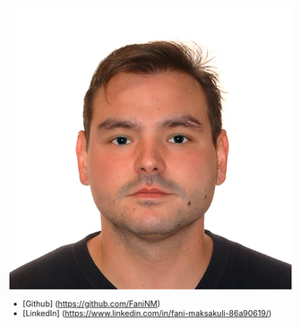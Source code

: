 ![Fani's Picture](photos/fani-maksakuli.jpg) 

* [Github] (https://github.com/FaniNM)
* [LinkedIn] (https://www.linkedin.com/in/fani-maksakuli-86a90619/)


